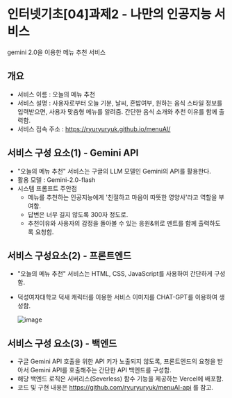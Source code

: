 # 인터넷기초[04]과제2 - 나만의 인공지능 서비스
gemini 2.0을 이용한 메뉴 추천 서비스

## 개요

- 서비스 이름 : 오늘의 메뉴 추천
- 서비스 설명 : 사용자로부터 오늘 기분, 날씨, 혼밥여부, 원하는 음식 스타일 정보를 입력받으면, 사용자 맞춤형 메뉴를 알려줌. 간단한 음식 소개와 추천 이유를 함께 출력함.
- 서비스 접속 주소 : https://ryuryuryuk.github.io/menuAI/


## 서비스 구성 요소(1) - Gemini API

- "오늘의 메뉴 추천" 서비스는 구글의 LLM 모델인 Gemini의 API를 활용한다.
- 활용 모델 : Gemini-2.0-flash
- 시스템 프롬프트 주안점
  - 메뉴를 추천하는 인공지능에게 '친절하고 마음이 따뜻한 영양사'라고 역할을 부여함.
  - 답변은 너무 길지 않도록 300자 정도로.
  - 추천이유와 사용자의 감정을 돌아볼 수 있는 응원&위로 멘트를 함께 출력하도록 요청함.


 ## 서비스 구성요소(2) - 프론트엔드

 - "오늘의 메뉴 추천" 서비스는 HTML, CSS, JavaScript를 사용하여 간단하게 구성함.
 - 덕성여자대학교 덕새 캐릭터를 이용한 서비스 이미지를 CHAT-GPT를 이용하여 생성함.

   
   ![image](https://github.com/user-attachments/assets/521b84bc-6541-42f2-bad3-f02e229bcaa7)


   
## 서비스 구성 요소(3) - 백엔드

- 구글 Gemini API 호출을 위한 API 키가 노출되지 않도록, 프론트엔드의 요청을 받아서 Gemini API를 호출해주는 간단한 API 백엔드를 구성함.
- 해당 백엔드 로직은 서버리스(Severless) 함수 기능을 제공하는 Vercel에 배포함.
- 코드 및 구현 내용은 https://github.com/ryuryuryuk/menuAI-api 를 참고.


